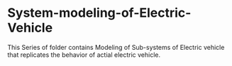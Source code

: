# System-modeling-of-Electric-Vehicle
This Series of folder contains Modeling of Sub-systems of Electric vehicle that replicates the behavior of actial electric vehicle.
